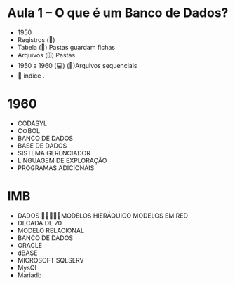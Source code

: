 # Aula 1 – O que é um Banco de Dados?

- 1950
- Registros (🧾)
- Tabela (📁) Pastas guardam fichas
- Arquivos (🗄) Pastas
- 1950 a 1960 (💻) (💾)Arquivos sequenciais
- 💾 indice .

# 1960

- CODASYL
- C⚙BOL
- BANCO DE DADOS
- BASE DE DADOS
- SISTEMA GERENCIADOR
- LINGUAGEM DE EXPLORAÇÃO
- PROGRAMAS ADICIONAIS

# IMB

- DADOS 🎲🎲🎲🎲🎲MODELOS HIERÁQUICO MODELOS EM RED
- DECADA DE 70
- MODELO RELACIONAL
- BANCO DE DADOS
- ORACLE
- dBASE
- MICROSOFT SQLSERV
- MysQl
- Mariadb
